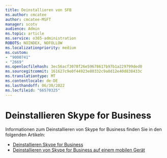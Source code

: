 ```yaml
---
title: Deinstallieren von SFB
ms.author: cmcatee
author: cmcatee-MSFT
manager: scotv
audience: Admin
ms.topic: article
ms.service: o365-administration
ROBOTS: NOINDEX, NOFOLLOW
ms.localizationpriority: medium
ms.custom:
- "9000741"
- "2669"
ms.openlocfilehash: 3ec56acf3078f26e59678617b97b1a229799ded0
ms.sourcegitcommit: 161627c9e0f44923e80332c9a8d12e40d838433c
ms.translationtype: MT
ms.contentlocale: de-DE
ms.lasthandoff: 06/30/2022
ms.locfileid: "66570325"
---
```

# <a name="uninstall-skype-for-business"></a>Deinstallieren Skype for Business

Informationen zum Deinstallieren von Skype for Business finden Sie in den folgenden Artikeln:

- [Deinstallieren Skype for Business](https://support.microsoft.com/office/uninstall-skype-for-business-28c4a036-7f22-406c-b7f4-87894cbaf902)
- [Deinstallieren von Skype for Business auf einem mobilen Gerät](https://support.microsoft.com/office/uninstall-skype-for-business-on-a-mobile-device-9c9e6270-f88e-404c-b757-3ffb6ffb897a)